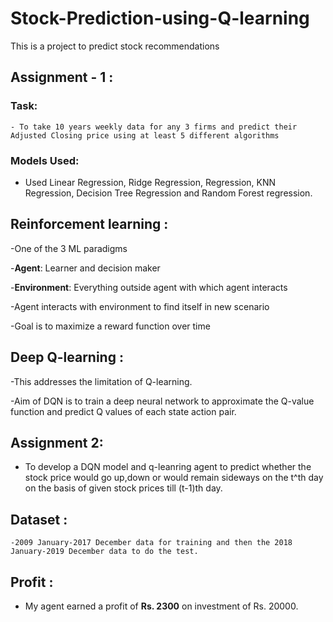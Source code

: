 # Stock-Prediction-using-Q-learning
This is a project to predict stock recommendations 

## Assignment - 1 :
### Task:
    - To take 10 years weekly data for any 3 firms and predict their Adjusted Closing price using at least 5 different algorithms 
### Models Used: 
   - Used Linear Regression, Ridge Regression,  Regression, KNN Regression, Decision Tree Regression and Random Forest regression.
    
## Reinforcement learning :
  -One of the 3 ML paradigms
  
  -**Agent**: Learner and decision maker
  
  -**Environment**: Everything outside agent with which agent interacts
  
   -Agent interacts with environment to find itself in new scenario
   
   -Goal is to maximize a reward function over time

## Deep Q-learning :
 -This addresses the limitation of Q-learning.
 
 -Aim of DQN is to train a deep neural network to approximate the Q-value function and predict Q values of each state action pair.
 
 ## Assignment 2: 
 - To develop a DQN model and q-leanring agent to predict whether the stock price would go up,down or would remain sideways on the t^th day on the basis of given stock prices till (t-1)th day.
 
 ## Dataset : 
    -2009 January-2017 December data for training and then the 2018 January-2019 December data to do the test.
 ## Profit :
   - My agent earned a profit of **Rs. 2300** on investment of Rs. 20000.  





    
